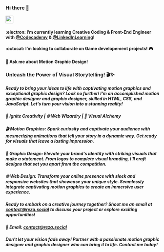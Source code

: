
### Hi there 👋
<a href="https://www.linkedin.com/in/mrezah/">
<img src="https://cdn-icons-png.flaticon.com/128/3536/3536505.png" style="width:25px;height:25px;">
  </a>

#### :electron: I’m currently learning Creative Coding & Front-End Engineer with [@Codecademy](https://github.com/Codecademy) & [@LinkedInLearning](https://github.com/LinkedInLearning)!
#### :octocat: I’m looking to collaborate on Game developement projects! 🎮
#### 💬 Ask me about Motion Graphic Design!

         
              

### Unleash the Power of Visual Storytelling! 🎬✨
##### Ready to bring your ideas to life with captivating motion graphics and exceptional graphic design? Look no further! I'm an accomplished motion graphic designer and graphic designer, skilled in HTML, CSS, and JavaScript. Let's turn your vision into a stunning reality!

##### 🎨 Ignite Creativity | 🌐 Web Wizardry | 💼 Visual Alchemy

##### 🎬 Motion Graphics: Spark curiosity and captivate your audience with mesmerizing animations that tell your story in a dynamic way. Get ready for visuals that leave a lasting impression.

##### 🎨 Graphic Design: Elevate your brand's identity with striking visuals that make a statement. From logos to complete visual branding, I'll craft designs that set you apart from the competition.

##### 🌐 Web Design: Transform your online presence with sleek and responsive websites that showcase your unique style. Seamlessly integrate captivating motion graphics to create an immersive user experience.

##### Ready to embark on a creative journey together? Shoot me an email at contact@reza.social to discuss your project or explore exciting opportunities!

##### 📧 Email: contact@reza.social

##### Don't let your vision fade away! Partner with a passionate motion graphic designer and graphic designer who can bring it to life. Contact me today!

<!--
**l2eza/l2eza** is a ✨ _special_ ✨ repository because its `README.md` (this file) appears on your GitHub profile.

Here are some ideas to get you started:

- 🔭 I’m currently working on ...
- 🌱 I’m currently learning ...
- 👯 I’m looking to collaborate on ...
- 🤔 I’m looking for help with ...
- 💬 Ask me about ...
- 📫 How to reach me: ...
- 😄 Pronouns: ...
- ⚡ Fun fact: ...
<script src="https://platform.linkedin.com/badges/js/profile.js" async defer type="text/javascript"></script>
-->
